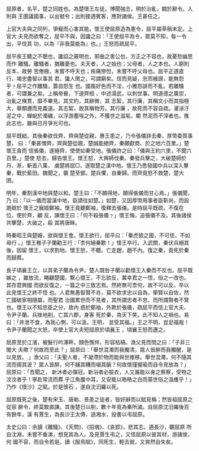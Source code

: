 屈原者，名平，楚之同姓也。為楚懷王左徒。博聞強志，明於治亂，嫺於辭令。入則與
王圖議國事，以出號令；出則接遇賓客，應對諸侯。王甚任之。

上官大夫與之同列，爭寵而心害其能。懷王使屈原造為憲令，屈平屬草稿未定。上官大
夫見而欲奪之，屈平不與，因讒之曰：「王使屈平為令，眾莫不知，每一令出，平伐其
功，以為『非我莫能為』也。」王怒而疏屈平。

屈平疾王聽之不聰也，讒諂之蔽明也，邪曲之害公也，方正之不容也，故憂愁幽思而作
離騷。離騷者，猶離憂也。夫天者，人之始也；父母者，人之本也。人窮則反本，故勞
苦倦極，未嘗不呼天也；疾痛慘怛，未嘗不呼父母也。屈平正道直行，竭忠盡智以事其
君，讒人閒之，可謂窮矣。信而見疑，忠而被謗，能無怨乎﹖屈平之作離騷，蓋自怨生
也。國風好色而不淫，小雅怨誹而不亂。若離騷者，可謂兼之矣。上稱帝嚳，下道齊桓
，中述湯武，以刺世事。明道德之廣崇，治亂之條貫，靡不畢見。其文約，其辭微，其
志絜，其行廉，其稱文小而其指極大，舉類邇而見義遠。其志絜，故其稱物芳。其行廉
，故死而不容自疏。濯淖汙泥之中，蟬蛻於濁穢，以浮游塵埃之外，不獲世之滋垢，皭
然泥而不滓者也。推此志也，雖與日月爭光可也。

屈平既絀，其後秦欲伐齊，齊與楚從親，惠王患之，乃令張儀詳去秦，厚幣委質事楚，
曰：「秦甚憎齊，齊與楚從親，楚誠能絕齊，秦願獻商、於之地六百里。」楚懷王貪而
信張儀，遂絕齊，使使如秦受地。張儀詐之曰：「儀與王約六里，不聞六百里。」楚使
怒去，歸告懷王。懷王怒，大興師伐秦。秦發兵擊之，大破楚師於丹、淅，斬首八萬，
虜楚將屈□，遂取楚之漢中地。懷王乃悉發國中兵以深入擊秦，戰於藍田。魏聞之，襲
楚至鄧。楚兵懼，自秦歸。而齊竟怒不救楚，楚大困。

明年，秦割漢中地與楚以和。楚王曰：「不願得地，願得張儀而甘心焉。」張儀聞，乃
曰：「以一儀而當漢中地，臣請往如楚。」如楚，又因厚幣用事者臣靳尚，而設詭辯於
懷王之寵姬鄭袖。懷王竟聽鄭袖，復釋去張儀。是時屈平既疏，不復在位，使於齊，顧
反，諫懷王曰：「何不殺張儀﹖」懷王悔，追張儀不及。其後諸侯共擊楚，大破之，殺
其將唐眛。

時秦昭王與楚婚，欲與懷王會。懷王欲行，屈平曰：「秦虎狼之國，不可信，不如毋行
。」懷王稚子子蘭勸王行：「柰何絕秦歡！」懷王卒行。入武關，秦伏兵絕其後，因留
懷王，以求割地。懷王怒，不聽。亡走趙，趙不內。復之秦，竟死於秦而歸葬。

長子頃襄王立，以其弟子蘭為令尹。楚人既咎子蘭以勸懷王入秦而不反也。屈平既嫉之
，雖放流，睠顧楚國，繫心懷王，不忘欲反，冀幸君之一悟，俗之一改也。其存君興國
而欲反復之，一篇之中三致志焉。然終無可柰何，故不可以反，卒以此見懷王之終不悟
也。人君無愚智賢不肖，莫不欲求忠以自為，舉賢以自佐，然亡國破家相隨屬，而聖君
治國累世而不見者，其所謂忠者不忠，而所謂賢者不賢也。懷王以不知忠臣之分，故內
惑於鄭袖，外欺於張儀，疏屈平而信上官大夫、令尹子蘭。兵挫地削，亡其六郡，身客
死於秦，為天下笑。此不知人之禍也。易曰：「井泄不食，為我心惻，可以汲。王明，
並受其福。」王之不明，豈足福哉！令尹子蘭聞之大怒，卒使上官大夫短屈原於頃襄王
，頃襄王怒而遷之。

屈原至於江濱，被髮行吟澤畔。顏色憔悴，形容枯槁。漁父見而問之曰：「子非三閭大
夫歟？何故而至此？」屈原曰：「舉世混濁而我獨清，眾人皆醉而我獨醒，是以見放。
」漁父曰：「夫聖人者，不凝滯於物而能與世推移。舉世混濁，何不隨其流而揚其波？
眾人皆醉，何不餔其糟而啜其醨？何故懷瑾握瑜而自令見放為？」屈原曰：「吾聞之，
新沐者必彈冠，新浴者必振衣，人又誰能以身之察察，受物之汶汶者乎！寧赴常流而葬
乎江魚腹中耳，又安能以皓皓之白而蒙世俗之溫蠖乎！」乃作《懷沙》之賦。於是懷石
，遂自沈汨羅以死。

屈原既死之後，楚有宋玉、唐勒、景差之徒者，皆好辭而以賦見稱；然皆祖屈原之從容
辭令，終莫敢直諫。其後楚日以削，數十年竟為秦所滅。自屈原沈汨羅後百有餘年，漢
有賈生，為長沙王太傅，過湘水，投書以弔屈原。

太史公曰：余讀《離騷》、《天問》、《招魂》、《哀郢》，悲其志。適長沙，觀屈原
所自沈淵，未嘗不垂涕，想見其為人。及見賈生弔之，又怪屈原以彼其材，游諸侯，何
國不容，而自令若是。讀《服鳥賦》，同死生，輕去就，又爽然自失矣。

